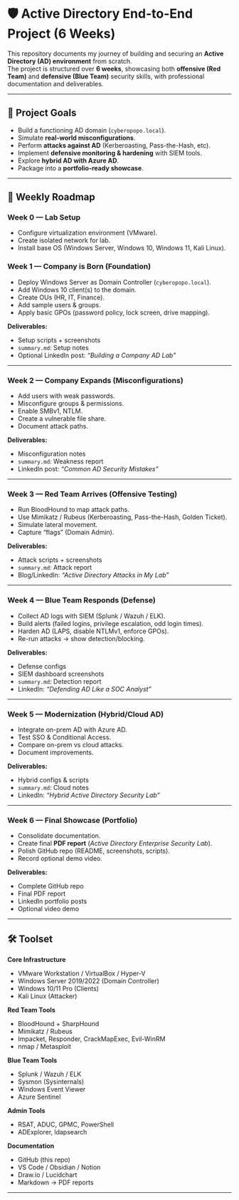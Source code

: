# 🛡️ Active Directory End-to-End Project (6 Weeks)

This repository documents my journey of building and securing an **Active Directory (AD) environment** from scratch.  
The project is structured over **6 weeks**, showcasing both **offensive (Red Team)** and **defensive (Blue Team)** security skills, with professional documentation and deliverables.

---

## 🎯 Project Goals
- Build a functioning AD domain (`cyberopopo.local`).
- Simulate **real-world misconfigurations**.
- Perform **attacks against AD** (Kerberoasting, Pass-the-Hash, etc).
- Implement **defensive monitoring & hardening** with SIEM tools.
- Explore **hybrid AD with Azure AD**.
- Package into a **portfolio-ready showcase**.

---

## 📅 Weekly Roadmap

### **Week 0 — Lab Setup**
- Configure virtualization environment (VMware).
- Create isolated network for lab.
- Install base OS (Windows Server, Windows 10, Windows 11, Kali Linux).

### **Week 1 — Company is Born (Foundation)**
- Deploy Windows Server as Domain Controller (`cyberopopo.local`).
- Add Windows 10 client(s) to the domain.
- Create OUs (HR, IT, Finance).
- Add sample users & groups.
- Apply basic GPOs (password policy, lock screen, drive mapping).

**Deliverables:**
- Setup scripts + screenshots
- `summary.md`: Setup notes
- Optional LinkedIn post: *“Building a Company AD Lab”*

---

### **Week 2 — Company Expands (Misconfigurations)**
- Add users with weak passwords.
- Misconfigure groups & permissions.
- Enable SMBv1, NTLM.
- Create a vulnerable file share.
- Document attack paths.

**Deliverables:**
- Misconfiguration notes
- `summary.md`: Weakness report
- LinkedIn post: *“Common AD Security Mistakes”*

---

### **Week 3 — Red Team Arrives (Offensive Testing)**
- Run BloodHound to map attack paths.
- Use Mimikatz / Rubeus (Kerberoasting, Pass-the-Hash, Golden Ticket).
- Simulate lateral movement.
- Capture “flags” (Domain Admin).

**Deliverables:**
- Attack scripts + screenshots
- `summary.md`: Attack report
- Blog/LinkedIn: *“Active Directory Attacks in My Lab”*

---

### **Week 4 — Blue Team Responds (Defense)**
- Collect AD logs with SIEM (Splunk / Wazuh / ELK).
- Build alerts (failed logins, privilege escalation, odd login times).
- Harden AD (LAPS, disable NTLMv1, enforce GPOs).
- Re-run attacks → show detection/blocking.

**Deliverables:**
- Defense configs
- SIEM dashboard screenshots
- `summary.md`: Detection report
- LinkedIn: *“Defending AD Like a SOC Analyst”*

---

### **Week 5 — Modernization (Hybrid/Cloud AD)**
- Integrate on-prem AD with Azure AD.
- Test SSO & Conditional Access.
- Compare on-prem vs cloud attacks.
- Document improvements.

**Deliverables:**
- Hybrid configs & scripts
- `summary.md`: Cloud notes
- LinkedIn: *“Hybrid Active Directory Security Lab”*

---

### **Week 6 — Final Showcase (Portfolio)**
- Consolidate documentation.
- Create final **PDF report** (*Active Directory Enterprise Security Lab*).
- Polish GitHub repo (README, screenshots, scripts).
- Record optional demo video.

**Deliverables:**
- Complete GitHub repo
- Final PDF report
- LinkedIn portfolio posts
- Optional video demo

---

## 🛠️ Toolset

**Core Infrastructure**
- VMware Workstation / VirtualBox / Hyper-V
- Windows Server 2019/2022 (Domain Controller)
- Windows 10/11 Pro (Clients)
- Kali Linux (Attacker)

**Red Team Tools**
- BloodHound + SharpHound
- Mimikatz / Rubeus
- Impacket, Responder, CrackMapExec, Evil-WinRM
- nmap / Metasploit

**Blue Team Tools**
- Splunk / Wazuh / ELK
- Sysmon (Sysinternals)
- Windows Event Viewer
- Azure Sentinel

**Admin Tools**
- RSAT, ADUC, GPMC, PowerShell
- ADExplorer, ldapsearch

**Documentation**
- GitHub (this repo)
- VS Code / Obsidian / Notion
- Draw.io / Lucidchart
- Markdown → PDF reports

---


